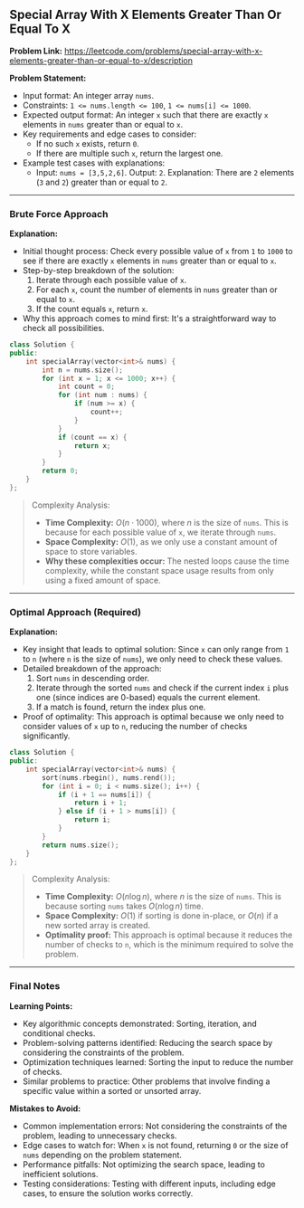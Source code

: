 ## Special Array With X Elements Greater Than Or Equal To X
**Problem Link:** https://leetcode.com/problems/special-array-with-x-elements-greater-than-or-equal-to-x/description

**Problem Statement:**
- Input format: An integer array `nums`.
- Constraints: `1 <= nums.length <= 100`, `1 <= nums[i] <= 1000`.
- Expected output format: An integer `x` such that there are exactly `x` elements in `nums` greater than or equal to `x`.
- Key requirements and edge cases to consider: 
    - If no such `x` exists, return `0`.
    - If there are multiple such `x`, return the largest one.
- Example test cases with explanations:
    - Input: `nums = [3,5,2,6]`. Output: `2`. Explanation: There are `2` elements (`3` and `2`) greater than or equal to `2`.

---

### Brute Force Approach

**Explanation:**
- Initial thought process: Check every possible value of `x` from `1` to `1000` to see if there are exactly `x` elements in `nums` greater than or equal to `x`.
- Step-by-step breakdown of the solution:
    1. Iterate through each possible value of `x`.
    2. For each `x`, count the number of elements in `nums` greater than or equal to `x`.
    3. If the count equals `x`, return `x`.
- Why this approach comes to mind first: It's a straightforward way to check all possibilities.

```cpp
class Solution {
public:
    int specialArray(vector<int>& nums) {
        int n = nums.size();
        for (int x = 1; x <= 1000; x++) {
            int count = 0;
            for (int num : nums) {
                if (num >= x) {
                    count++;
                }
            }
            if (count == x) {
                return x;
            }
        }
        return 0;
    }
};
```

> Complexity Analysis:
> - **Time Complexity:** $O(n \cdot 1000)$, where $n$ is the size of `nums`. This is because for each possible value of `x`, we iterate through `nums`.
> - **Space Complexity:** $O(1)$, as we only use a constant amount of space to store variables.
> - **Why these complexities occur:** The nested loops cause the time complexity, while the constant space usage results from only using a fixed amount of space.

---

### Optimal Approach (Required)

**Explanation:**
- Key insight that leads to optimal solution: Since `x` can only range from `1` to `n` (where `n` is the size of `nums`), we only need to check these values.
- Detailed breakdown of the approach:
    1. Sort `nums` in descending order.
    2. Iterate through the sorted `nums` and check if the current index `i` plus one (since indices are 0-based) equals the current element.
    3. If a match is found, return the index plus one.
- Proof of optimality: This approach is optimal because we only need to consider values of `x` up to `n`, reducing the number of checks significantly.

```cpp
class Solution {
public:
    int specialArray(vector<int>& nums) {
        sort(nums.rbegin(), nums.rend());
        for (int i = 0; i < nums.size(); i++) {
            if (i + 1 == nums[i]) {
                return i + 1;
            } else if (i + 1 > nums[i]) {
                return i;
            }
        }
        return nums.size();
    }
};
```

> Complexity Analysis:
> - **Time Complexity:** $O(n \log n)$, where $n$ is the size of `nums`. This is because sorting `nums` takes $O(n \log n)$ time.
> - **Space Complexity:** $O(1)$ if sorting is done in-place, or $O(n)$ if a new sorted array is created.
> - **Optimality proof:** This approach is optimal because it reduces the number of checks to `n`, which is the minimum required to solve the problem.

---

### Final Notes

**Learning Points:**
- Key algorithmic concepts demonstrated: Sorting, iteration, and conditional checks.
- Problem-solving patterns identified: Reducing the search space by considering the constraints of the problem.
- Optimization techniques learned: Sorting the input to reduce the number of checks.
- Similar problems to practice: Other problems that involve finding a specific value within a sorted or unsorted array.

**Mistakes to Avoid:**
- Common implementation errors: Not considering the constraints of the problem, leading to unnecessary checks.
- Edge cases to watch for: When `x` is not found, returning `0` or the size of `nums` depending on the problem statement.
- Performance pitfalls: Not optimizing the search space, leading to inefficient solutions.
- Testing considerations: Testing with different inputs, including edge cases, to ensure the solution works correctly.